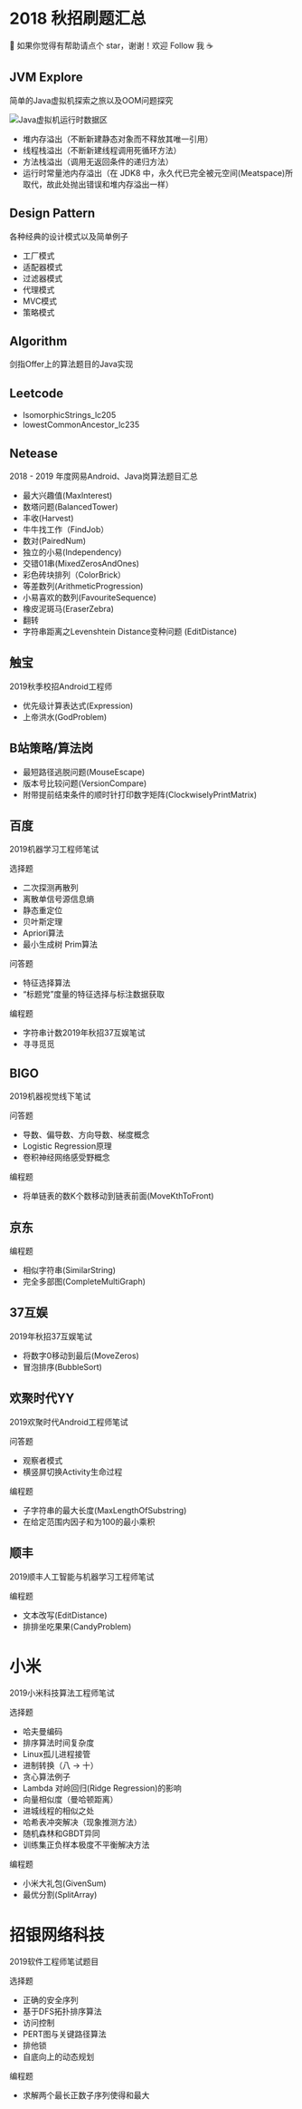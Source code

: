 # 2018 秋招刷题汇总

💪 如果你觉得有帮助请点个 star，谢谢！欢迎 Follow 我 ☕️

## JVM Explore

简单的Java虚拟机探索之旅以及OOM问题探究

![Java虚拟机运行时数据区](https://ws1.sinaimg.cn/mw690/0061W3qMgy1fugaeyygdlj30d70b2dhf.jpg)

- 堆内存溢出（不断新建静态对象而不释放其唯一引用）
- 线程栈溢出（不断新建线程调用死循环方法）
- 方法栈溢出（调用无返回条件的递归方法）
- 运行时常量池内存溢出（在 JDK8
  中，永久代已完全被元空间(Meatspace)所取代，故此处抛出错误和堆内存溢出一样）

## Design Pattern
各种经典的设计模式以及简单例子

- 工厂模式
- 适配器模式
- 过滤器模式
- 代理模式
- MVC模式
- 策略模式

## Algorithm

剑指Offer上的算法题目的Java实现

## Leetcode

- IsomorphicStrings_lc205
- lowestCommonAncestor_lc235

## Netease

2018 - 2019 年度网易Android、Java岗算法题目汇总

- 最大兴趣值(MaxInterest)
- 数塔问题(BalancedTower)
- 丰收(Harvest)
- 牛牛找工作（FindJob）
- 数对(PairedNum)
- 独立的小易(Independency)
- 交错01串(MixedZerosAndOnes)
- 彩色砖块排列（ColorBrick）
- 等差数列(ArithmeticProgression)
- 小易喜欢的数列(FavouriteSequence)
- 橡皮泥斑马(EraserZebra)
- 翻转
- 字符串距离之Levenshtein Distance变种问题 (EditDistance)

## 触宝
2019秋季校招Android工程师

- 优先级计算表达式(Expression)
- 上帝洪水(GodProblem)

## B站策略/算法岗

- 最短路径逃脱问题(MouseEscape)
- 版本号比较问题(VersionCompare)
- 附带提前结束条件的顺时针打印数字矩阵(ClockwiselyPrintMatrix)

## 百度
2019机器学习工程师笔试

选择题
- 二次探测再散列
- 离散单信号源信息熵
- 静态重定位
- 贝叶斯定理
- Apriori算法
- 最小生成树 Prim算法

问答题
- 特征选择算法
- “标题党”度量的特征选择与标注数据获取

编程题
- 字符串计数2019年秋招37互娱笔试
- 寻寻觅觅

## BIGO
2019机器视觉线下笔试

问答题
- 导数、偏导数、方向导数、梯度概念
- Logistic Regression原理
- 卷积神经网络感受野概念

编程题
- 将单链表的数K个数移动到链表前面(MoveKthToFront)

## 京东

编程题
- 相似字符串(SimilarString)
- 完全多部图(CompleteMultiGraph)

## 37互娱
2019年秋招37互娱笔试

- 将数字0移动到最后(MoveZeros)
- 冒泡排序(BubbleSort)

## 欢聚时代YY

2019欢聚时代Android工程师笔试

问答题
- 观察者模式
- 横竖屏切换Activity生命过程

编程题
- 子字符串的最大长度(MaxLengthOfSubstring)
- 在给定范围内因子和为100的最小乘积

## 顺丰
2019顺丰人工智能与机器学习工程师笔试

编程题
- 文本改写(EditDistance)
- 排排坐吃果果(CandyProblem)

# 小米
2019小米科技算法工程师笔试

选择题
- 哈夫曼编码
- 排序算法时间复杂度
- Linux孤儿进程接管
- 进制转换（八 -> 十）
- 贪心算法例子
- Lambda 对岭回归(Ridge Regression)的影响
- 向量相似度（曼哈顿距离） 
- 进城线程的相似之处
- 哈希表冲突解决（现象推测方法）
- 随机森林和GBDT异同
- 训练集正负样本极度不平衡解决方法

编程题
- 小米大礼包(GivenSum)
- 最优分割(SplitArray)

# 招银网络科技
2019软件工程师笔试题目

选择题
- 正确的安全序列
- 基于DFS拓扑排序算法
- 访问控制
- PERT图与关键路径算法
- 排他锁
- 自底向上的动态规划

编程题
- 求解两个最长正数子序列使得和最大





